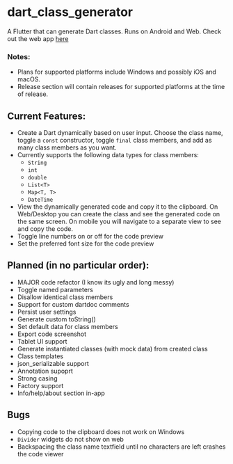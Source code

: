 # dart_class_generator

A Flutter that can generate Dart classes. Runs on Android and Web. Check out the web app [here](https://groovinchip.github.io/dart_class_generator/#/)

### Notes:
- Plans for supported platforms include Windows and possibly iOS and macOS.
- Release section will contain releases for supported platforms at the time of release.

## Current Features:
- Create a Dart dynamically based on user input. Choose the class name, toggle a `const` constructor, toggle `final` class members, and add as many class members as you want.
- Currently supports the following data types for class members:
  - `String`
  - `int`
  - `double`
  - `List<T>`
  - `Map<T, T>`
  - `DateTime`
- View the dynamically generated code and copy it to the clipboard. On Web/Desktop you can create the class and see the generated code on the same screen. On mobile you will navigate to a separate view to see and copy the code.
- Toggle line numbers on or off for the code preview
- Set the preferred font size for the code preview

## Planned (in no particular order):
- MAJOR code refactor (I know its ugly and long messy)
- Toggle named parameters
- Disallow identical class members
- Support for custom dartdoc comments
- Persist user settings
- Generate custom toString()
- Set default data for class members
- Export code screenshot
- Tablet UI support
- Generate instantiated classes (with mock data) from created class
- Class templates
- json_serializable support
- Annotation supoprt
- Strong casing
- Factory support
- Info/help/about section in-app

## Bugs
- Copying code to the clipboard does not work on Windows
- `Divider` widgets do not show on web
- Backspacing the class name textfield until no characters are left crashes the code viewer
